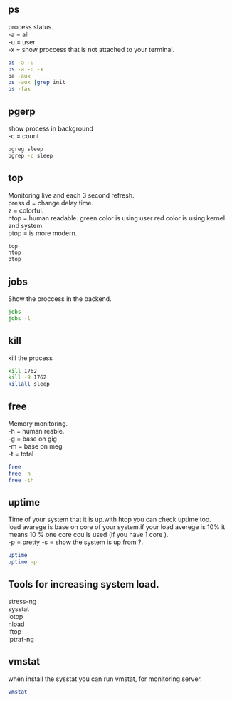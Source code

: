 ## ps
process status.<br>
-a = all<br>
-u = user<br>
-x = show proccess that is not attached to your terminal.<br>
```bash
ps -a -u
ps -a -u -x
pa -aux
ps -aux |grep init
ps -fax
```
## pgerp
show process in background<br>
-c = count
```bash
pgreg sleep
pgrep -c sleep
```
## top
Monitoring live and each 3 second refresh.<br>
press d = change delay time.<br>
z = colorful.<br>
htop = human readable. green color is using user red color is using kernel and system.<br>
btop = is more modern.<br>
```bash
top
htop
btop
```
## jobs
Show the proccess in the backend.
```bash
jobs
jobs -l
```
## kill
kill the process
```bash
kill 1762
kill -9 1762
killall sleep
```
## free
Memory monitoring.<br>
-h = human reable.<br>
-g = base on gig<br>
-m = base on meg<br>
-t = total<br>
```bash
free
free -h
free -th
```
## uptime
Time of your system that it is up.with htop you can check uptime too.<br>
load avarege is base on core of your system.if your load averege is 10% it means 10 % one core cou is used (if you have 1 core ).<br>
-p = pretty
-s = show the system is up from ?.
```bash
uptime
uptime -p
```
## Tools for increasing system load.
stress-ng <br>
sysstat<br>
iotop<br>
nload<br>
iftop<br>
iptraf-ng<br>
## vmstat
when install the sysstat you can run vmstat, for monitoring server.
```bash
vmstat
```